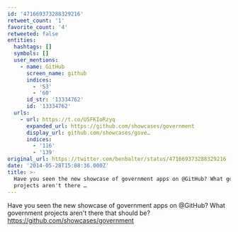```yaml
---
id: '471669373288329216'
retweet_count: '1'
favorite_count: '4'
retweeted: false
entities:
  hashtags: []
  symbols: []
  user_mentions:
    - name: GitHub
      screen_name: github
      indices:
        - '53'
        - '60'
      id_str: '13334762'
      id: '13334762'
  urls:
    - url: https://t.co/USFKIoRzyq
      expanded_url: https://github.com/showcases/government
      display_url: github.com/showcases/gove…
      indices:
        - '116'
        - '139'
original_url: https://twitter.com/benbalter/status/471669373288329216
date: '2014-05-28T15:08:36.000Z'
title: >-
  Have you seen the new showcase of government apps on @GitHub? What government
  projects aren't there …
---
```


Have you seen the new showcase of government apps on @GitHub? What government projects aren't there that should be? https://github.com/showcases/government